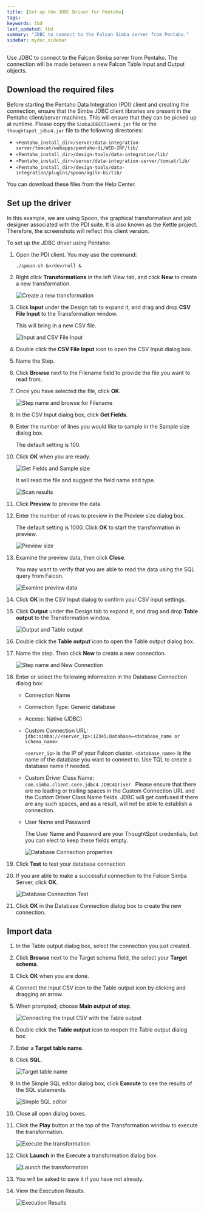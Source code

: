 ```yaml
---
title: [Set up the JDBC Driver for Pentaho]
tags:
keywords: tbd
last_updated: tbd
summary: "JDBC to connect to the Falcon Simba server from Pentaho."
sidebar: mydoc_sidebar
---
```

Use JDBC to connect to the Falcon Simba server from Pentaho. The connection will be made between a new Falcon Table Input and Output objects.

## Download the required files

Before starting the Pentaho Data Integration (PDI) client and creating the connection, ensure that the Simba JDBC client libraries are present in the Pentaho client/server machines. This will ensure that they can be picked up at runtime. Please copy the `SimbaJDBCClient4.jar` file or the `thoughtspot_jdbc4.jar` file to the following directories:

-   `<Pentaho_install_dir>/server/data-integration-server/tomcat/webapps/pentaho-di/WED-INF/lib/`
-   `<Pentaho_install_dir>/design-tools/data-integration/lib/`
-   `<Pentaho_install_dir>/server/data-integration-server/tomcat/lib/`
-   `<Pentaho_install_dir>/design-tools/data-integration/plugins/spoon/agile-bi/lib/`

You can download these files from the Help Center.


## Set up the driver

In this example, we are using Spoon, the graphical transformation and job designer associated with the PDI suite. It is also known as the Kettle project. Therefore, the screenshots will reflect this client version.

To set up the JDBC driver using Pentaho:

1. Open the PDI client. You may use the command:

    ```
    ./spoon.sh &>/dev/null &
    ```

2. Right click **Transformations** in the left View tab, and click **New** to create a new transformation.

     ![](/pages/images/new_transformation_pentaho.png "Create a new transformation")

3. Click **Input** under the Design tab to expand it, and drag and drop **CSV File Input** to the Transformation window.

   This will bring in a new CSV file.

    ![](/pages/images/csv_file_input_pentaho.png "Input and CSV File Input")

4. Double click the **CSV File Input** icon to open the CSV Input dialog box.
5. Name the Step.
6. Click **Browse** next to the Filename field to provide the file you want to read from.
7. Once you have selected the file, click **OK**.

     ![](/pages/images/browse_filename_pentaho.png "Step name and browse for Filename")

8. In the CSV Input dialog box, click **Get Fields**.
9. Enter the number of lines you would like to sample in the Sample size dialog box.

   The default setting is 100.

10. Click **OK** when you are ready.

     ![](/pages/images/sample_size_fields_pentaho.png "Get Fields and Sample size")

    It will read the file and suggest the field name and type.

     ![](/pages/images/scan_results_pentaho.png "Scan results")

11. Click **Preview** to preview the data.
12. Enter the number of rows to preview in the Preview size dialog box.

    The default setting is 1000. Click **OK** to start the transformation in preview.

     ![](/pages/images/preview_size_pentaho.png "Preview size")

13. Examine the preview data, then click **Close**.

      You may want to verify that you are able to read the data using the SQL query from Falcon.

     ![](/pages/images/examine_preview_data_pentaho.png "Examine preview data")

14. Click **OK** in the CSV Input dialog to confirm your CSV input settings.
15. Click **Output** under the Design tab to expand it, and drag and drop **Table output** to the Transformation window.

     ![](/pages/images/table_output_pentaho.png "Output and Table output")

16. Double click the **Table output** icon to open the Table output dialog box.
17. Name the step. Then click **New** to create a new connection.

     ![](/pages/images/new_connection_pentaho.png "Step name and New Connection")

18. Enter or select the following information in the Database Connection dialog box:

    -   Connection Name
    -   Connection Type: Generic database
    -   Access: Native (JDBC)
    -   Custom Connection URL: `jdbc:simba://<server_ip>:12345;Database=<database_name or schema_name>`

        `<server_ip>` is the IP of your Falcon cluster. `<database_name>` is the name of the database you want to connect to. Use TQL to create a database name if needed.

    -   Custom Driver Class Name: `com.simba.client.core.jdbc4.JDBC4Driver
`
         Please ensure that there are no leading or trailing spaces in the Custom Connection URL and the Custom Driver Class Name fields. JDBC will get confused if there are any such spaces, and as a result, will not be able to establish a connection.

    -   User Name and Password

        The User Name and Password are your ThoughtSpot credentials, but you can elect to keep these fields empty.

        ![](/pages/images/database_connection_pentaho.png "Database Connection properties")

16. Click **Test** to test your database connection.

17. If you are able to make a successful connection to the Falcon Simba Server, click **OK**.

     ![](/pages/images/database_connection_test_pentaho.png "Database Connection Test")

18. Click **OK** in the Database Connection dialog box to create the new connection.

## Import data

1. In the Table output dialog box, select the connection you just created.
2. Click **Browse** next to the Target schema field, the select your **Target schema**.
3. Click **OK** when you are done.
4. Connect the Input CSV icon to the Table output icon by clicking and dragging an arrow.
5. When prompted, choose **Main output of step**.

     ![](/pages/images/main_output_of_step_pentaho.png "Connecting the Input CSV with the Table output")

6. Double click the **Table output** icon to reopen the Table output dialog box.
7. Enter a **Target table name**.
8. Click **SQL**.

    ![](/pages/images/target_table_name_pentaho.png "Target table name")

9. In the Simple SQL editor dialog box, click **Execute** to see the results of the SQL statements.

    ![](/pages/images/simple_sql_editor.png "Simple SQL editor")

10. Close all open dialog boxes.

11. Click the **Play** button at the top of the Transformation window to execute the transformation.

    ![](/pages/images/execute_the_transformation_pentaho.png "Execute the transformation")

12. Click **Launch** in the Execute a transformation dialog box.

    ![](/pages/images/launch_a_transformation_pentaho.png "Launch the transformation")

13. You will be asked to save it if you have not already.
14. View the Execution Results.

    ![](/pages/images/execution_results_pentaho.png "Execution Results")
